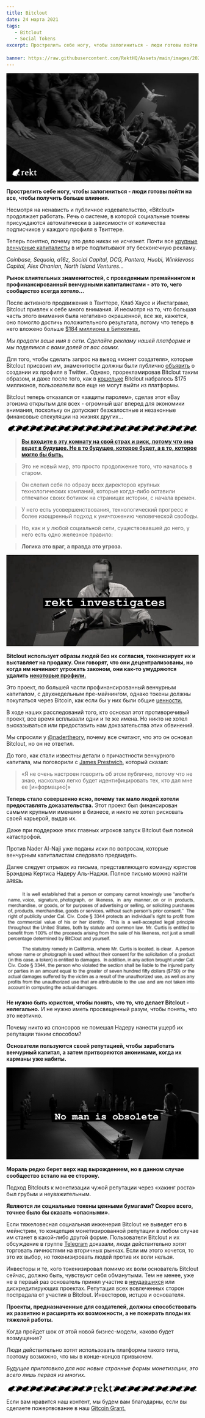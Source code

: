 ```yaml
---
title: Bitclout
date: 24 марта 2021
tags:
   - Bitclout
   - Social Tokens
excerpt: Прострелить себе ногу, чтобы залогиниться - люди готовы пойти на все, чтобы получить больше влияния. Несмотря на ненависть и публичное издевательство, «Bitclout» продолжает работать. Речь о системе, в которой социальные токены присуждаются автоматически в зависимости от количества подписчиков у каждого профиля в Твиттере. Кто стоит за этим спорным проектом?

banner: https://raw.githubusercontent.com/RektHQ/Assets/main/images/2021/03/bitcl-header.png
---
```

![](https://raw.githubusercontent.com/RektHQ/Assets/main/images/2021/03/bitcl-header.png)

**Прострелить себе ногу, чтобы залогиниться - люди готовы пойти на все, чтобы получить больше влияния.** 

Несмотря на ненависть и публичное издевательство, «Bitclout» продолжает работать. Речь о системе, в которой социальные токены присуждаются автоматически в зависимости от количества подписчиков у каждого профиля в Твиттере. 

Теперь понятно, почему это дело никак не исчезнет. Почти все [крупные венчурные капиталисты](https://twitter.com/_prestwich/status/1374193411566170112?s=20) в игре подпитывают эту бесконечную рекламу.

_Coinbase, Sequoia, a16z, Social Capital, DCG, Pantera, Huobi, Winklevoss Capital, Alex Ohanian, North Island Ventures…_

**Рынок влиятельных знаменитостей, с проведенным премайнингом и профинансированный венчурными капиталистами - это то, чего сообщество всегда хотело...**

После активного продвижения в Твиттере, Клаб Хаусе и Инстаграме, Bitclout привлек к себе много внимания. И несмотря на то, что большая часть этого внимания была негативно окрашенной, все же, кажется, оно помогло достичь положительного результата, потому что теперь в него вложено больше [$184 миллиона в Биткоинах.](https://blockchair.com/bitcoin/address/1PuXkbwqqwzEYo9SPGyAihAge3e9Lc71b)

_Мы продали ваше имя в сети. Сделайте рекламу нашей платформе и мы поделимся с вами долей от вас самих._

Для того, чтобы сделать запрос на вывод «монет создателя», которые Bitclout присвоил им, знаменитости должны были публично [объявить](https://imgur.com/a/59hHNgG) о создании их профиля в Twitter.. Однако, прорекламировав Bitclout таким образом, и даже после того, как в [кошельке](https://blockchair.com/bitcoin/address/1PuXkbwqqwzEYo9SPGyAihAge3e9Lc71b) Bitclout набралось $175 миллионов, пользователи все еще не могут выйти из платформы.

Bitclout теперь отказался от «защиты паролем», сделав этот eBay эгоизма открытым для всех - огромный шаг вперед для экономики внимания, поскольку он допускает безжалостные и незаконные финансовые спекуляции на жизнях других...


![](https://raw.githubusercontent.com/RektHQ/Assets/main/images/2021/03/rekt-linebreak.png)

>**[Вы входите в эту комнату на свой страх и риск, потому что она ведет в будущее. Не в то будущее, которое будет, а в то, которое могло бы быть.](https://www.youtube.com/watch?v=oADlQPJ_Zfc&t=3s)** 

>Это не новый мир, это просто продолжение того, что началось в старом. 

>Он слепил себя по образу всех директоров крупных технологических компаний, которые когда-либо оставили отпечатки своих ботинок на страницах истории, с начала времен. 

>У него есть усовершенствования, технологический прогресс и более изощренный подход к уничтожению человеческой свободы. 

>Но, как и у любой социальной сети, существовавшей до него, у него есть одно железное правило: 

>**Логика это враг, а правда это угроза.**

![](https://raw.githubusercontent.com/RektHQ/Assets/main/images/2021/03/bitcl-investigates.png)

**Bitclout использует образы людей без их согласия, токенизирует их и выставляет на продажу. Они говорят, что они децентрализованы, но когда им начинают угрожать законом, они как-то умудряются удалить [некоторые профили.](https://twitter.com/prestonjbyrne/status/1373835451354775552?s=20)**

Это проект, по большей части профинансированный венчурным капиталом, с двухнедельным пре-майнингом, однако токены должны покупаться через Bitcoin, как если бы у них были общие [ценности.](https://twitter.com/bcmakes/status/1374516134771232768?s=20) 

В ходе наших расследований того, кто основал этот противоречивый проект, все время всплывали одни и те же имена. Но никто не хотел высказываться или предоставить нам доказательства этих обвинений. 

Мы спросили у [@nadertheory](https://twitter.com/nadertheory), почему все считают, что это он основал Bitclout, но он не ответил.

До того, как стали известны детали о причастности венчурного капитала, мы поговорили с [James Prestwich](https://twitter.com/_prestwich/status/1374037435546431490?s=20), который сказал: 

>«Я не очень настроен говорить об этом публично, потому что не знаю, насколько легко будет идентифицировать тех, кто дал мне ее [информацию]»

**Теперь стало совершенно ясно, почему так мало людей хотели предоставлять доказательства.** Этот проект был финансирован самыми крупными именами в бизнесе, и никто не хотел рисковать своей карьерой, выдав их. 

Даже при поддержке этих главных игроков запуск Bitclout был полной катастрофой.

Против Nader Al-Naji уже поданы иски по вопросам, которые венчурным капиталистам следовало предвидеть.

Далее следует отрывок из письма, представляющего команду юристов Брэндона Кертиса Надеру Аль-Наджи. Полное письмо можно найти [здесь.](https://twitter.com/bcmakes/status/1374516134771232768?s=20)

![](https://raw.githubusercontent.com/RektHQ/Assets/main/images/2021/03/bitcl-law.png)

**Не нужно быть юристом, чтобы понять, что то, что делает Bitclout - нелегально.** 
И не нужно иметь просвещенный разум, чтобы понять, что это неэтично.

Почему никто из спонсоров не помешал Надеру нанести ущерб их репутации таким способом? 

**Основатели пользуются своей репутацией, чтобы заработать венчурный капитал, а затем притворяются анонимами, когда их карманы уже набиты.**

![](https://raw.githubusercontent.com/RektHQ/Assets/main/images/2021/03/bitcl-linebreak-obsolete.png)

**Мораль редко берет верх над вырождением, но в данном случае сообщество встало на ее сторону.** 

Подход Bitclouts к монетизации чужой репутации через «хакинг роста» был грубым и неуважительным. 

**Являются ли социальные токены ценными бумагами? Скорее всего, точнее было бы сказать «опасными».** 

Если тяжеловесная социальная инженерия Bitclout не выведет его в мейнстрим, то концепция монетизированной репутации в любом случае им станет в какой-либо другой форме. Пользователи Bitclout и их обсуждение в группе [Telegram](https://t.me/bitclout) доказали, люди действительно хотят торговать личностями на вторичных рынках. Если им этого хочется, то это их выбор, но токенизировать людей против их воли нельзя.

Инвесторы и те, кого токенизировал помимо их воли основатель Bitclout сейчас, должно быть, чувствуют себя обманутыми. Тем не менее, уже не в первый раз основатель принял участие в [неудавшихся](https://www.basis.io/) или дискредитирующих проектах. Репутация всех вовлеченных сторон пострадала от участия в Bitclout. Инвесторов, истцов и основателя.

**Проекты, предназначенные для создателей, должны способствовать их развитию и расширять их возможности, а не пожирать плоды их тяжелой работы.**

Когда пройдет шок от этой новой бизнес-модели, каково будет возмущение? 

Люди действительно хотят использовать платформы такого типа, поэтому возможно, что мы в конце-концов привыкнем. 

_Будущее приготовило для нас новые странные формы монетизации, это всего лишь первая из многих._ 

![](https://raw.githubusercontent.com/RektHQ/Assets/main/images/2021/03/rekt-text-linebreak.png)

Если вам нравится наш контент, мы будем вам благодарны, если вы сделаете пожертвование в наш [Gitcoin Grant.](https://gitcoin.co/grants/1632/rekt-the-dark-web-of-defi-journalism)
